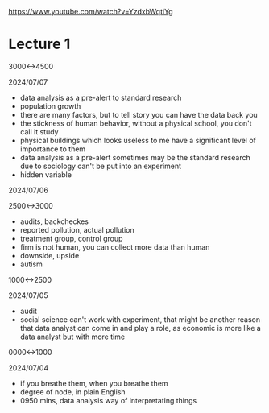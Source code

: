 https://www.youtube.com/watch?v=YzdxbWqtiYg

# Lecture 1

3000<->4500

2024/07/07

- data analysis as a pre-alert to standard research
- population growth
- there are many factors, but to tell story you can have the data back you
- the stickness of human behavior, without a physical school, you don't call it study
- physical buildings which looks useless to me have a significant level of importance to them
- data analysis as a pre-alert sometimes may be the standard research due to sociology can't be put into an experiment
- hidden variable

2024/07/06

2500<->3000

- audits, backcheckes
- reported pollution, actual pollution
- treatment group, control group
- firm is not human, you can collect more data than human
- downside, upside
- autism

1000<->2500

2024/07/05

- audit
- social science can't work with experiment, that might be another reason that data analyst can come in and play a role, as economic is more like a data analyst but with more time

0000<->1000

2024/07/04

- if you breathe them, when you breathe them
- degree of node, in plain English
- 0950 mins, data analysis way of interpretating things 
